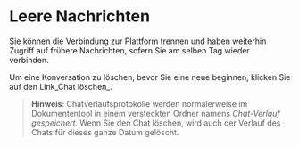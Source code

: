 # Leere Nachrichten

Sie können die Verbindung zur Plattform trennen und haben weiterhin Zugriff auf frühere Nachrichten, sofern Sie am selben Tag wieder verbinden.

Um eine Konversation zu löschen, bevor Sie eine neue beginnen, klicken Sie auf den Link\_Chat löschen\_.

> **Hinweis**: Chatverlaufsprotokolle werden normalerweise im Dokumententool in einem versteckten Ordner namens _Chat-Verlauf gespeichert._ Wenn Sie den Chat löschen, wird auch der Verlauf des Chats für dieses ganze Datum gelöscht.
